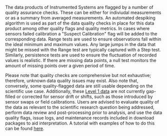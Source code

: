 The data products of Instrumented Systems are flagged by a number of quality assurance checks. These can be either for indiviudal measurements or as a summary from averaged measurements. An automated despiking algorithm is used as part of the data quality checks in place for this data product among other quality flags and quality metrics. In cases where sensors failed calibration a "Suspect Calibration" flag will be added to the corresponding data. Range tests are used to ensure observations fall within the ideal minimum and maximum values. Any large jumps in the data that might be missed with the Range test are typically captured with a Step test. Similarly, persistence tests are used to ensure the fluctuation of recorded values is realistic. If there are missing data points, a null test monitors the amount of missing points over a given period of time.

Please note that quality checks are comprehensive but not exhaustive; therefore, unknown data quality issues may exist. Also note that, conversely, some quality-flagged data are still usable depending on the scientific use case. Additionally, these [Level 1 data](https://www.neonscience.org/data-samples/data-management/data-processing) are not currently gap-filled or corrected for sensor drift or shifts, such as those introduced by sensor swaps or field calibrations. Users are advised to evaluate quality of the data as relevant to the scientific research question being addressed, perform data review and post-processing prior to analysis, and use the data quality flags, issue logs, and maintenance records included in download packages to aid interpretation. A tutorial with examples of how to do this can be found [here](https://www.neonscience.org/resources/learning-hub/tutorials/clean-neon-ais-data).
